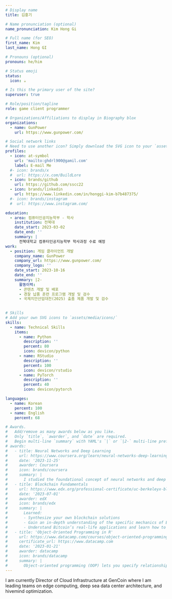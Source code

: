```yaml
---
# Display name
title: 김홍기

# Name pronunciation (optional)
name_pronunciation: Kim Hong Gi

# Full name (for SEO)
first_name: Kim
last_name: Hong GI

# Pronouns (optional)
pronouns: he/him

# Status emoji
status:
  icon: ☕️

# Is this the primary user of the site?
superuser: true

# Role/position/tagline
role: game client programmer

# Organizations/Affiliations to display in Biography blox
organizations:
  - name: GunPower
    url: https://www.gunpower.com/

# Social network links
# Need to use another icon? Simply download the SVG icon to your `assets/media/icons/` folder.
profiles:
  - icon: at-symbol
    url: 'mailto:ghdrl900@gamil.com'
    label: E-mail Me
  #- icon: brands/x
  #  url: https://x.com/BuildLore
  - icon: brands/github
    url: https://github.com/sscc22
  - icon: brands/linkedin
    url: https://www.linkedin.com/in/honggi-kim-b7b487375/
  #- icon: brands/instagram
  #  url: https://www.instagram.com/

education:
  - area: 컴퓨터인공지능학부 - 학사
    institution: 전북대
    date_start: 2023-03-02
    date_end: ''
    summary: |
      전북대학교 컴퓨터인공지능학부 학사과정 수료 예정
work:
  - position: 게임 클라이언트 개발
    company_name: GunPower
    company_url: https://www.gunpower.com/
    company_logo: ''
    date_start: 2023-10-16
    date_end: ''
    summary: |2-
      활동이력:
      - 콘텐츠 개발 및 배포
      - 경찰 납품 훈련 프로그램 개발 및 검수
      - 국제치안산업대전(2025) 출품 제품 개발 및 검수
      

# Skills
# Add your own SVG icons to `assets/media/icons/`
skills:
  - name: Technical Skills
    items:
      - name: Python
        description: ''
        percent: 80
        icon: devicon/python
      - name: RStudio
        description: ''
        percent: 100
        icon: devicon/rstudio
      - name: PyTorch
        description: ''
        percent: 40
        icon: devicon/pytorch

languages:
  - name: Korean
    percent: 100
  - name: English
    percent: 68

# Awards.
#   Add/remove as many awards below as you like.
#   Only `title`, `awarder`, and `date` are required.
#   Begin multi-line `summary` with YAML's `|` or `|2-` multi-line prefix and indent 2 spaces below.
# awards:
#   - title: Neural Networks and Deep Learning
#     url: https://www.coursera.org/learn/neural-networks-deep-learning
#     date: '2023-11-25'
#     awarder: Coursera
#     icon: brands/coursera
#     summary: |
#       I studied the foundational concept of neural networks and deep learning. By the end, I was familiar with the significant technological trends driving the rise of deep learning; build, train, and apply fully connected deep neural networks; implement efficient (vectorized) neural networks; identify key parameters in a neural network’s architecture; and apply deep learning to your own applications.
#   - title: Blockchain Fundamentals
#     url: https://www.edx.org/professional-certificate/uc-berkeleyx-blockchain-fundamentals
#     date: '2023-07-01'
#     awarder: edX
#     icon: brands/edx
#     summary: |
#       Learned:
#       - Synthesize your own blockchain solutions
#       - Gain an in-depth understanding of the specific mechanics of Bitcoin
#       - Understand Bitcoin’s real-life applications and learn how to attack and destroy Bitcoin, Ethereum, smart contracts and Dapps, and alternatives to Bitcoin’s Proof-of-Work consensus algorithm
#   - title: 'Object-Oriented Programming in R'
#     url: https://www.datacamp.com/courses/object-oriented-programming-with-s3-and-r6-in-r
#     certificate_url: https://www.datacamp.com
#     date: '2023-01-21'
#     awarder: datacamp
#     icon: brands/datacamp
#     summary: |
#       Object-oriented programming (OOP) lets you specify relationships between functions and the objects that they can act on, helping you manage complexity in your code. This is an intermediate level course, providing an introduction to OOP, using the S3 and R6 systems. S3 is a great day-to-day R programming tool that simplifies some of the functions that you write. R6 is especially useful for industry-specific analyses, working with web APIs, and building GUIs.
---
```


I am currently Director of Cloud Infrastructure at GenCoin where I am leading teams on edge computing, deep sea data center architecture, and hivemind optimization.

